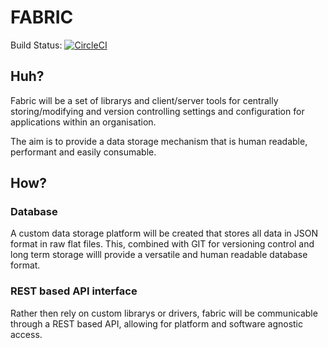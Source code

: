 # FABRIC

Build Status:  [![CircleCI](https://circleci.com/gh/lexwebb/Fabric/tree/dev.svg?style=svg)](https://circleci.com/gh/lexwebb/Fabric/tree/dev)

## Huh?
Fabric will be a set of librarys and client/server tools for centrally storing/modifying and version controlling settings and configuration for applications within an organisation.

The aim is to provide a data storage mechanism that is human readable, performant and easily consumable.

## How?
### Database
A custom data storage platform will be created that stores all data in JSON format in raw flat files.
This, combined with GIT for versioning control and long term storage willl provide a versatile and human readable database format.

### REST based API interface
Rather then rely on custom librarys or drivers, fabric will be communicable through a REST based API,
allowing for platform and software agnostic access.
